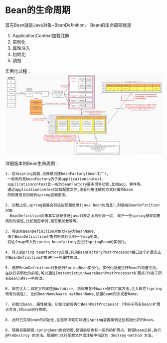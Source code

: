 # Bean的生命周期

首先Bean就是Java对象+BeanDefinition。
Bean的生命周期就是

1. ApplicationContext加载注解
2. 实例化
3. 属性注入
4. 初始化
5. 销毁

实例化过程：
![alt Spring的实例化](./pic/bean_life.pic.jpg)

详细版本的Bean生命周期：

    1. 启动spring容器,也就是创建beanFactory(bean工厂),
     一般用的是beanFactory的子类applicationcontext,
     applicationcontext比一般的beanFactory要多很多功能,比如aop、事件等。
     通过applicationcontext加载配置文件,或者利用注解的方式扫描将bean
     的配置信息加载到spring容器里面。

    2. 加载之后,spring容器会将这些配置信息(java bean的信息),封装成BeanDefinition对象
      BeanDefinition对象其实就是普通java对象之上再封装一层, 赋予一些spring框架需要用到的属性,比如是否单例,是否懒加载等等。

    3. 将这些BeanDefinition对象以key为beanName,
     值为BeanDefinition对象的形式存入到一个map里面,
     将这个map传入到spring beanfactory去进行springBean的实例化。

    4. 传入到pring beanfactory之后,利用BeanFactoryPostProcessor接口这个扩展点去对BeanDefinition对象进行一些属性修改。

    5. 循环BeanDefinition对象进行SpringBean实例化，实例化就是执行Bean的构造方法。在执行实例化的前后,可以通过InstantiationAwareBeanPostProcessor扩展点(作用于所有bean)进行一些修改。

    6. 属性注入：自定义的属性@AutoWire, 再调用各种Aware接口扩展方法,注入属性(spring特有的属性), 比如BeanNameAware.setBeanName,设置Bean的ID或者Name;

    7. 初始化bean, 属性赋值。初始化前后执行BeanPostProcessor (作用于所有bean)扩展点方法,对bean进行修改。

    8. 此时已完成bean的初始化,在程序中就可以通过spring容器拿到这些初始化好的bean。

    9. 随着容器销毁,springbean也会销毁,销毁前后也有一系列的扩展点。销毁bean之前,执行@PreDestroy 的方法。销毁时,执行配置文件或注解中指定的 destroy-method 方法。